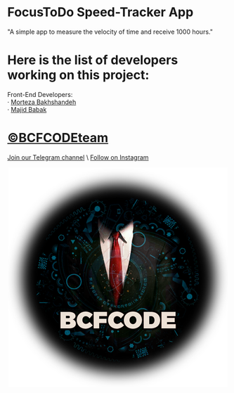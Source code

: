 # FocusToDo Speed-Tracker App

"A simple app to measure the velocity of time and receive 1000 hours."

# Here is the list of developers working on this project:
Front-End Developers:\
&middot; [Morteza Bakhshandeh](https://www.linkedin.com/in/morteza-bakhshandeh-813598260/)\
&middot; [Majid Babak](https://www.linkedin.com/in/majid-babak-aab039156/)

# [©BCFCODEteam](https://github.com/BCFCODE)
[Join our Telegram channel](https://t.me/BCFCODE) \ [Follow on Instagram](https://www.instagram.com/bcfcodeteam/?igshid=MzRlODBiNWFlZA%3D%3D)

<p align="center">
  <img src="assets/BCFCODE-LOGO.png" alt="BCFCODE LOGO">
</p>














